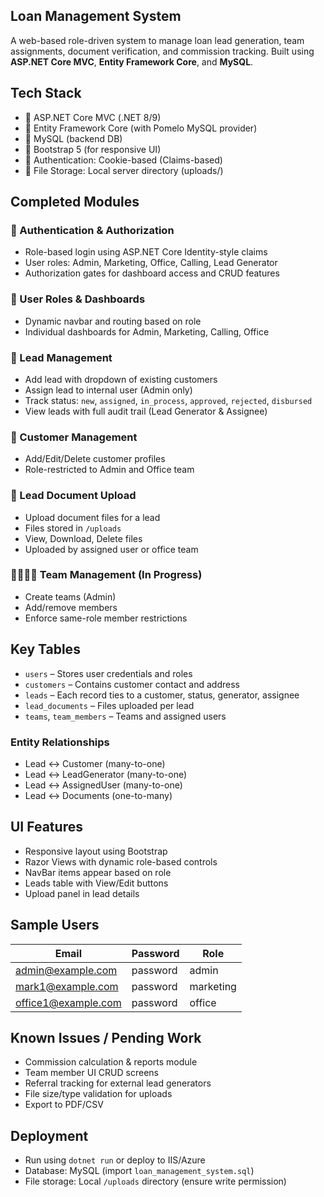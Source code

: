 ## Loan Management System

A web-based role-driven system to manage loan lead generation, team assignments, document verification, and commission tracking. Built using **ASP.NET Core MVC**, **Entity Framework Core**, and **MySQL**.
## Tech Stack

- 🔹 ASP.NET Core MVC (.NET 8/9)
- 🔹 Entity Framework Core (with Pomelo MySQL provider)
- 🔹 MySQL (backend DB)
- 🔹 Bootstrap 5 (for responsive UI)
- 🔹 Authentication: Cookie-based (Claims-based)
- 🔹 File Storage: Local server directory (uploads/)
## Completed Modules

### 🔐 Authentication & Authorization
- Role-based login using ASP.NET Core Identity-style claims
- User roles: Admin, Marketing, Office, Calling, Lead Generator
- Authorization gates for dashboard access and CRUD features

### 👥 User Roles & Dashboards
- Dynamic navbar and routing based on role
- Individual dashboards for Admin, Marketing, Calling, Office

### 🧾 Lead Management
- Add lead with dropdown of existing customers
- Assign lead to internal user (Admin only)
- Track status: `new`, `assigned`, `in_process`, `approved`, `rejected`, `disbursed`
- View leads with full audit trail (Lead Generator & Assignee)

### 👤 Customer Management
- Add/Edit/Delete customer profiles
- Role-restricted to Admin and Office team

### 📁 Lead Document Upload
- Upload document files for a lead
- Files stored in `/uploads`
- View, Download, Delete files
- Uploaded by assigned user or office team

### 👨‍👩‍👧‍👦 Team Management (In Progress)
- Create teams (Admin)
- Add/remove members
- Enforce same-role member restrictions
## Key Tables

- `users` – Stores user credentials and roles
- `customers` – Contains customer contact and address
- `leads` – Each record ties to a customer, status, generator, assignee
- `lead_documents` – Files uploaded per lead
- `teams`, `team_members` – Teams and assigned users

### Entity Relationships
- Lead ↔ Customer (many-to-one)
- Lead ↔ LeadGenerator (many-to-one)
- Lead ↔ AssignedUser (many-to-one)
- Lead ↔ Documents (one-to-many)
## UI Features

- Responsive layout using Bootstrap
- Razor Views with dynamic role-based controls
- NavBar items appear based on role
- Leads table with View/Edit buttons
- Upload panel in lead details
## Sample Users

| Email              | Password | Role        |
|-------------------|----------|-------------|
| admin@example.com | password | admin       |
| mark1@example.com | password | marketing   |
| office1@example.com | password | office    |


## Known Issues / Pending Work

- Commission calculation & reports module
- Team member UI CRUD screens
- Referral tracking for external lead generators
- File size/type validation for uploads
- Export to PDF/CSV

## Deployment

- Run using `dotnet run` or deploy to IIS/Azure
- Database: MySQL (import `loan_management_system.sql`)
- File storage: Local `/uploads` directory (ensure write permission)
